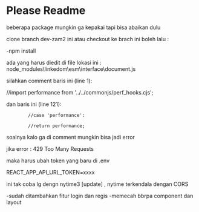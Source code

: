 # Please Readme

beberapa package mungkin ga kepakai tapi bisa abaikan dulu

clone branch dev-zam2 ini atau checkout ke brach ini boleh lalu :

-npm install

ada yang harus diedit di file lokasi ini : node_modules\linkedom\esm\interface\document.js

silahkan comment baris ini (line 1):

//import performance from '../../commonjs/perf_hooks.cjs';

dan baris ini (line 121):

            //case 'performance':

            //return performance;

soalnya kalo ga di comment mungkin bisa jadi error

jika error : 429 Too Many Requests

maka harus ubah token yang baru di .env

REACT_APP_API_URL_TOKEN=xxxx

ini tak coba lg dengn nytime3 [update] , nytime terkendala dengan CORS

-sudah ditambahkan fitur login dan regis
-memecah bbrpa component dan layout

